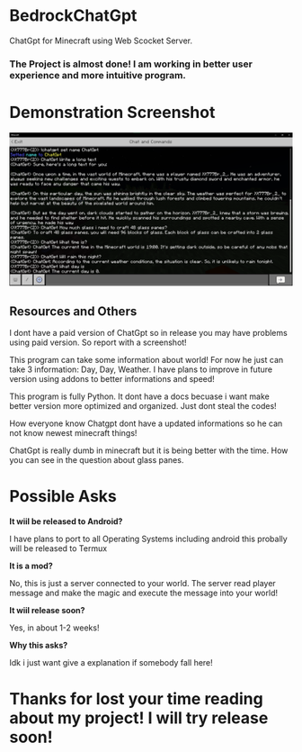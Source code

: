 # BedrockChatGpt
ChatGpt for Minecraft using Web Scocket Server.

### The Project is almost done! I am working in better user experience and more intuitive program.

# Demonstration Screenshot

![App Screenshot](images/demo.png)

## Resources and Others

I dont have a paid version of ChatGpt so in release you may have problems using paid version. So report with a screenshot!

This program can take some information about world! For now he just can take 3 information: Day, Day, Weather. I have plans to improve in future version using addons to better informations and speed!

This program is fully Python. It dont have a docs becuase i want make better version more optimized and organized. Just dont steal the codes!

How everyone know Chatgpt dont have a updated informations so he can not know newest minecraft things!

ChatGpt is really dumb in minecraft but it is being better with the time. How you can see in the question about glass panes.

# Possible Asks

**It wiil be released to Android?**

I have plans to port to all Operating Systems including android this probally will be released to Termux

**It is a mod?**

No, this is just a server connected to your world. The server read player message and make the magic and execute the message into your world!

**It wiil release soon?**

Yes, in about 1-2 weeks!


**Why this asks?**

Idk i just want give a explanation if somebody fall here!

#  Thanks for lost your time reading about my project! I will try release soon!
